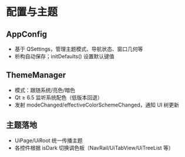 # 配置与主题

## AppConfig
- 基于 QSettings，管理主题模式、导航状态、窗口几何等
- 析构自动保存；initDefaults() 设置默认键值

## ThemeManager
- 模式：跟随系统/亮色/暗色
- Qt ≥ 6.5 监听系统配色（低版本回退）
- 发射 modeChanged/effectiveColorSchemeChanged，通知 UI 树更新

## 主题落地
- UiPage/UiRoot 统一传播主题
- 各控件根据 isDark 切换调色板（NavRail/UiTabView/UiTreeList 等）